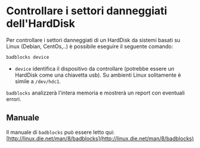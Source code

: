 # Controllare i settori danneggiati dell'HardDisk
Per controllare i settori danneggiati di un HardDisk da sistemi basati su Linux (Debian, CentOs,..) è possibile eseguire il seguente comando:
```bash
badblocks device
```
- `device` identifica il dispositivo da controllare (potrebbe essere un HardDisk come una chiavetta usb). Su ambienti Linux solitamente è simile a `/dev/hdc1`.

`badblocks` analizzerà l'intera memoria e mostrerà un report con eventuali errori.

## Manuale
Il manuale di `badblocks` può essere letto qui: [http://linux.die.net/man/8/badblocks](http://linux.die.net/man/8/badblocks)